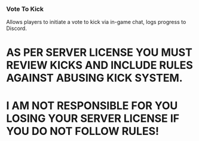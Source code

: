 ### Vote To Kick
Allows players to initiate a vote to kick via in-game chat, logs progress to Discord.

# AS PER SERVER LICENSE YOU MUST REVIEW KICKS AND INCLUDE RULES AGAINST ABUSING KICK SYSTEM. 

# I AM NOT RESPONSIBLE FOR YOU LOSING YOUR SERVER LICENSE IF YOU DO NOT FOLLOW RULES!
